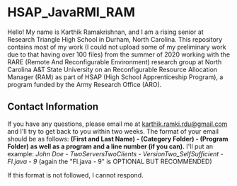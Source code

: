 # HSAP_JavaRMI_RAM
Hello! My name is Karthik Ramakrishnan, and I am a rising senior at Research Triangle High School in Durham, North Carolina. This repository contains most of my work (I could not upload some of my preliminary work due to that having over 100 files) from the summer of 2020 working with the RARE (Remote And Reconfigurable Environment) research group at North Carolina A&T State University on an Reconfigurable Resource Allocation Manager (RAM) as part of HSAP (High School Apprenticeship Program), a program funded by the Army Research Office (ARO).

## Contact Information
If you have any questions, please email me at karthik.ramki.rdu@gmail.com and I'll try to get back to you within two weeks. The format of your email should be as follows:
**(First and Last Name) - (Category Folder) - (Program Folder) as well as a program and a line number (if you can).**
I'll put an example:
*John Doe - TwoServersTwoClients - VersionTwo_SelfSufficient - FI.java - 9*
(again the "FI.java - 9" is OPTIONAL BUT RECOMMENDED)

If this format is not followed, I cannot respond.
